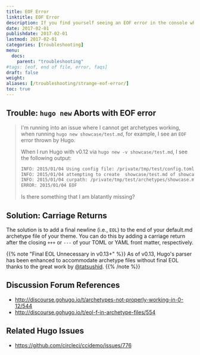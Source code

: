 ```yaml
---
title: EOF Error
linktitle: EOF Error
description: If you find yourself seeing an EOF error in the console whenever you create a new content file from Hugo's archetype feature.
date: 2017-02-01
publishdate: 2017-02-01
lastmod: 2017-02-01
categories: [troubleshooting]
menu:
  docs:
    parent: "troubleshooting"
#tags: [eof, end of file, error, faqs]
draft: false
weight:
aliases: [/troubleshooting/strange-eof-error/]
toc: true
---
```


## Trouble: `hugo new` Aborts with EOF error

> I'm running into an issue where I cannot get archetypes working, when running `hugo new showcase/test.md`, for example, I see an `EOF` error thrown by Hugo.
>
> When I run Hugo with v0.12 via `hugo new -v showcase/test.md`, I see the following output:
>
> ```bash
> INFO: 2015/01/04 Using config file: /private/tmp/test/config.toml
> INFO: 2015/01/04 attempting to create  showcase/test.md of showcase
> INFO: 2015/01/04 curpath: /private/tmp/test/archetypes/showcase.md
> ERROR: 2015/01/04 EOF
> ```
>
> Is there something that I am blatantly missing?

## Solution: Carriage Returns

The solution is to add a final newline (i.e., `EOL`) to the end of your default.md archetype file of your theme. You can do this by adding a carriage return after the closing `+++` or `---` of your TOML or YAML front matter, respectively.

{{% note "Final EOL Unnecessary in v0.13+" %}}
As of v0.13, Hugo's parser has been enhanced to accommodate archetype files without final EOL thanks to the great work by [@tatsushid](https://github.com/tatsushid).
{{% /note %}}

## Discussion Forum References

* http://discourse.gohugo.io/t/archetypes-not-properly-working-in-0-12/544
* http://discourse.gohugo.io/t/eol-f-in-archetype-files/554

## Related Hugo Issues

* https://github.com/circleci/ccidemo/issues/776
